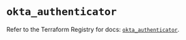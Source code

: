 # `okta_authenticator`

Refer to the Terraform Registry for docs: [`okta_authenticator`](https://registry.terraform.io/providers/okta/okta/4.16.0/docs/resources/authenticator).
